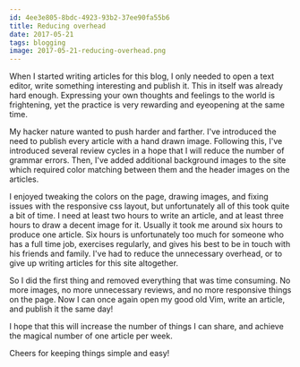 ```yaml
---
id: 4ee3e805-8bdc-4923-93b2-37ee90fa55b6
title: Reducing overhead
date: 2017-05-21
tags: blogging
image: 2017-05-21-reducing-overhead.png
---
```


When I started writing articles for this blog, I only needed to open a text
editor, write something interesting and publish it. This in itself was already
hard enough. Expressing your own thoughts and feelings to the world is
frightening, yet the practice is very rewarding and eyeopening at the same time.

My hacker nature wanted to push harder and farther. I've introduced the need to
publish every article with a hand drawn image. Following this, I've introduced
several review cycles in a hope that I will reduce the number of grammar errors.
Then, I've added additional background images to the site which required color
matching between them and the header images on the articles.

I enjoyed tweaking the colors on the page, drawing images, and fixing issues
with the responsive css layout, but unfortunately all of this took quite a bit
of time. I need at least two hours to write an article, and at least three hours
to draw a decent image for it. Usually it took me around six hours to produce
one article. Six hours is unfortunately too much for someone who has a full time
job, exercises regularly, and gives his best to be in touch with his friends and
family. I've had to reduce the unnecessary overhead, or to give up writing
articles for this site altogether.

So I did the first thing and removed everything that was time consuming. No more
images, no more unnecessary reviews, and no more responsive things on the page.
Now I can once again open my good old Vim, write an article, and publish it the
same day!

I hope that this will increase the number of things I can share, and achieve the
magical number of one article per week.

Cheers for keeping things simple and easy!
